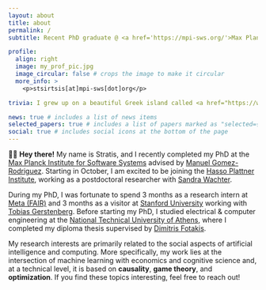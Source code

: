 ```yaml
---
layout: about
title: about
permalink: /
subtitle: Recent PhD graduate @ <a href='https://mpi-sws.org/'>Max Planck Institute for Software Systems</a>

profile:
  align: right
  image: my_prof_pic.jpg
  image_circular: false # crops the image to make it circular
  more_info: >
    <p>stsirtsis[at]mpi-sws[dot]org</p>

trivia: I grew up on a beautiful Greek island called <a href="https://www.visitlesvos.gr/en/">Lesvos</a>. In my free time, I enjoy (trail) running and playing the guitar.

news: true # includes a list of news items
selected_papers: true # includes a list of papers marked as "selected={true}"
social: true # includes social icons at the bottom of the page
---
```


👋🏼 **Hey there!** My name is Stratis, and I recently completed my PhD at the [Max Planck Institute for Software Systems](https://www.mpi-sws.org/) advised by [Manuel Gomez-Rodriguez](https://people.mpi-sws.org/~manuelgr/). Starting in October, I am excited to be joining the [Hasso Plattner Institute](https://hpi.de/en/), working as a postdoctoral researcher with [Sandra Wachter](https://www.oii.ox.ac.uk/people/profiles/sandra-wachter/).

During my PhD, I was fortunate to spend 3 months as a research intern at [Meta (FAIR)](https://ai.meta.com/) and 3 months as a visitor at [Stanford University](https://www.stanford.edu/) working with [Tobias Gerstenberg](https://cicl.stanford.edu/member/tobias_gerstenberg/). Before starting my PhD, I studied electrical & computer engineering at the [National Technical University of Athens](https://ntua.gr/en/), where I completed my diploma thesis supervised by [Dimitris Fotakis](http://www.softlab.ntua.gr/~fotakis/).

My research interests are primarily related to the social aspects of artificial intelligence and computing. More specifically, my work lies at the intersection of machine learning with economics and cognitive science and, at a technical level, it is based on **causality**, **game theory**, and **optimization**. If you find these topics interesting, feel free to reach out!
